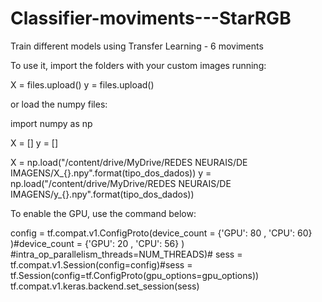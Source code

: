 # Classifier-moviments---StarRGB
Train different models using Transfer Learning - 6 moviments


To use it, import the folders with your custom images running:

X = files.upload()
y = files.upload()

or load the numpy files:

import numpy as np

X = []
y = []

X = np.load("/content/drive/MyDrive/REDES NEURAIS/DE IMAGENS/X_{}.npy".format(tipo_dos_dados))
y = np.load("/content/drive/MyDrive/REDES NEURAIS/DE IMAGENS/y_{}.npy".format(tipo_dos_dados))

To enable the GPU, use the command below:

config = tf.compat.v1.ConfigProto(device_count = {'GPU': 80 , 'CPU': 60} )#device_count = {'GPU': 20 , 'CPU': 56} ) #intra_op_parallelism_threads=NUM_THREADS)# 
sess = tf.compat.v1.Session(config=config)#sess = tf.Session(config=tf.ConfigProto(gpu_options=gpu_options)) 
tf.compat.v1.keras.backend.set_session(sess)
